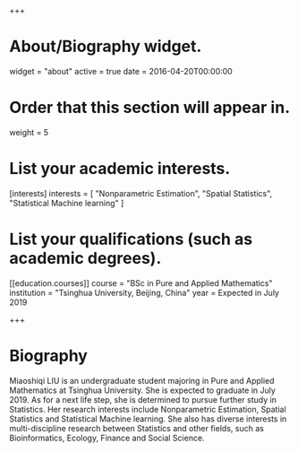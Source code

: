 +++
# About/Biography widget.
widget = "about"
active = true
date = 2016-04-20T00:00:00

# Order that this section will appear in.
weight = 5

# List your academic interests.
[interests]
  interests = [
    "Nonparametric Estimation",
    "Spatial Statistics",
    "Statistical Machine learning"
  ]

# List your qualifications (such as academic degrees).
[[education.courses]]
  course = "BSc in Pure and Applied Mathematics"
  institution = "Tsinghua University, Beijing, China"
  year = Expected in July 2019

+++

# Biography

Miaoshiqi LIU is an undergraduate student majoring in Pure and Applied Mathematics at Tsinghua University. She is expected to graduate in July 2019. As for a next life step, she is determined to pursue further study in Statistics. Her research interests include Nonparametric Estimation, Spatial Statistics and Statistical Machine learning. She also has diverse interests in multi-discipline research between Statistics and other fields, such as Bioinformatics, Ecology, Finance and Social Science.
